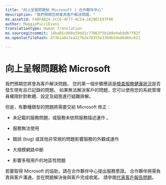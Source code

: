 ```yaml
---
title: "向上呈報問題給 Microsoft | 合作夥伴中心"
description: "我們預期您將會為客戶解決問題。"
ms.assetid: F4BFAB24-2CC6-4F77-AC54-2A29ECE97F0E
author: MaggiePucciEvans
translationtype: Human Translation
ms.sourcegitcommit: 14ba85c868e59dd1c77063f5b1b0e9ab8db7f82f
ms.openlocfilehash: 47361a8a7ea227b2e78355e33b9b54e8bd66c621

---
```


# 向上呈報問題給 Microsoft


我們預期您將會為客戶解決問題。 您的第一個步驟應該是[檢查服務健康狀況](check-service-health.md)是否發生現有且已記錄的問題。 如果無法解決客戶的問題，您可以使用您的系統管理員權限針對軟體、設定及組態進行疑難排解。

但是，有數種類型的問題將需要交給 Microsoft 修正：

-   未記載的服務問題，或服務未依照服務描述運作 。

-   服務無法使用

-   錯誤 (bug) 或其他非常規的問題影響服務的外觀或運作

-   大規模網路中斷

-   影響多租用戶的地區性問題

若要取得 Microsoft 的協助，請在合作夥伴中心提出服務票證。 合作夥伴將需負責與客戶溝通，並在問題解決後與客戶完成收尾。 請參閱[代表客戶報告問題](report-problems-on-behalf-of-a-customer.md)。

 

 






<!--HONumber=Nov16_HO4-->


